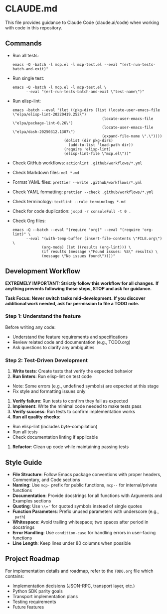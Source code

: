# CLAUDE.md

This file provides guidance to Claude Code (claude.ai/code) when working
with code in this repository.

## Commands

- Run all tests:

  ```shell
  emacs -Q -batch -l mcp.el -l mcp-test.el --eval "(ert-run-tests-batch-and-exit)"
  ```

- Run single test:

  ```shell
  emacs -Q -batch -l mcp.el -l mcp-test.el \
        --eval "(ert-run-tests-batch-and-exit \"test-name\")"
  ```

- Run elisp-lint:

  ```shell
  emacs -batch --eval "(let ((pkg-dirs (list (locate-user-emacs-file \"elpa/elisp-lint-20220419.252\")
                                          (locate-user-emacs-file \"elpa/package-lint-0.26\")
                                          (locate-user-emacs-file \"elpa/dash-20250312.1307\")
                                          (expand-file-name \".\"))))
                         (dolist (dir pkg-dirs)
                           (add-to-list 'load-path dir))
                         (require 'elisp-lint)
                         (elisp-lint-file \"mcp.el\"))"
  ```

- Check GitHub workflows: `actionlint .github/workflows/*.yml`
- Check Markdown files: `mdl *.md`
- Format YAML files: `prettier --write .github/workflows/*.yml`
- Check YAML formatting: `prettier --check .github/workflows/*.yml`
- Check terminology: `textlint --rule terminology *.md`
- Check for code duplication: `jscpd -r consoleFull -t 0 .`
- Check Org files:

  ```shell
  emacs -Q --batch --eval "(require 'org)" --eval "(require 'org-lint)" \
        --eval "(with-temp-buffer (insert-file-contents \"FILE.org\") \
               (org-mode) (let ((results (org-lint))) \
               (if results (message \"Found issues: %S\" results) \
               (message \"No issues found\"))))"
  ```

## Development Workflow

**EXTREMELY IMPORTANT: Strictly follow this workflow for all changes.**
**If anything prevents following these steps, STOP and ask for guidance.**

**Task Focus: Never switch tasks mid-development.**
**If you discover additional work needed, ask for permission to file a TODO note.**

### Step 1: Understand the feature

Before writing any code:

- Understand the feature requirements and specifications
- Review related code and documentation (e.g., TODO.org)
- Ask questions to clarify any ambiguities

### Step 2: Test-Driven Development

1. **Write tests**: Create tests that verify the expected behavior
1. **Run linters**: Run elisp-lint on test code

- Note: Some errors (e.g., undefined symbols) are expected at this stage
- Fix style and formatting issues only

1. **Verify failure**: Run tests to confirm they fail as expected
1. **Implement**: Write the minimal code needed to make tests pass
1. **Verify success**: Run tests to confirm implementation works
1. **Run all quality checks**:

- Run elisp-lint (includes byte-compilation)
- Run all tests
- Check documentation linting if applicable

1. **Refactor**: Clean up code while maintaining passing tests

## Style Guide

- **File Structure**: Follow Emacs package conventions with proper headers,
  Commentary, and Code sections
- **Naming**: Use `mcp-` prefix for public functions, `mcp--` for internal/private
  functions
- **Documentation**: Provide docstrings for all functions with Arguments and Examples
  sections
- **Quoting**: Use `\\='` for quoted symbols instead of single quotes
- **Function Parameters**: Prefix unused parameters with underscore (e.g., `_path`)
- **Whitespace**: Avoid trailing whitespace; two spaces after period in docstrings
- **Error Handling**: Use `condition-case` for handling errors in user-facing functions
- **Line Length**: Keep lines under 80 columns when possible

## Project Roadmap

For implementation details and roadmap, refer to the `TODO.org` file which contains:

- Implementation decisions (JSON-RPC, transport layer, etc.)
- Python SDK parity goals
- Transport implementation plans
- Testing requirements
- Future features
